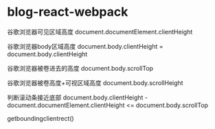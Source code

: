 # blog-react-webpack

谷歌浏览器可见区域高度 document.documentElement.clientHeight

谷歌浏览器body区域高度 document.body.clientHeight = document.body.clientHeight

谷歌浏览器被卷进去的高度 document.body.scrollTop

谷歌浏览器被卷高度+可视区域高度 document.body.scrollHeight

判断滚动条接近底部 document.body.clientHeight - document.documentElement.clientHeight <= document.body.scrollTop

getboundingclientrect()

